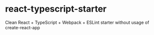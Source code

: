 # react-typescript-starter
Clean React + TypeScript + Webpack + ESLint starter without usage of create-react-app
